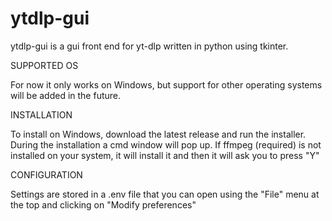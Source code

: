 # ytdlp-gui
ytdlp-gui is a gui front end for yt-dlp written in python using tkinter.

SUPPORTED OS

For now it only works on Windows, but support for other operating systems will be added in the future.

INSTALLATION

To install on Windows, download the latest release and run the installer.
During the installation a cmd window will pop up. If ffmpeg (required) is not installed on your system, it will install it and then it will ask you to press "Y"

CONFIGURATION

Settings are stored in a .env file that you can open using the "File" menu at the top and clicking on "Modify preferences"
